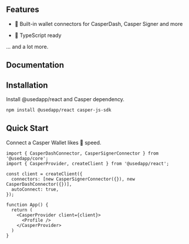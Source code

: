 ## Features

- 💼 Built-in wallet connectors for CasperDash, Casper Signer and more

- 🦄 TypeScript ready

... and a lot more.

## Documentation

## Installation

Install @usedapp/react and Casper dependency.

```bash
npm install @usedapp/react casper-js-sdk
```

## Quick Start

Connect a Casper Wallet likes 👻 speed.

```tsx
import { CasperDashConnector, CasperSignerConnector } from '@usedapp/core';
import { CasperProvider, createClient } from '@usedapp/react';

const client = createClient({
  connectors: [new CasperSignerConnector({}), new CasperDashConnector({})],
  autoConnect: true,
});

function App() {
  return (
    <CasperProvider client={client}>
      <Profile />
    </CasperProvider>
  )
}
```
